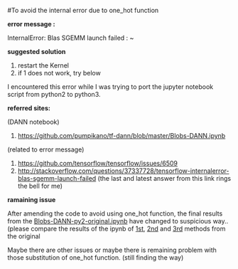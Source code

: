 #To avoid the internal error due to one_hot function

**error message :**

InternalError: Blas SGEMM launch failed : ~

**suggested solution**

1. restart the Kernel
2. if 1 does not work, try below

I encountered this error while I was trying to port the jupyter notebook script from python2 to python3.

**referred sites:**

(DANN notebook)

1. https://github.com/pumpikano/tf-dann/blob/master/Blobs-DANN.ipynb

(related to error message)

1. https://github.com/tensorflow/tensorflow/issues/6509
2. http://stackoverflow.com/questions/37337728/tensorflow-internalerror-blas-sgemm-launch-failed (the last and latest answer from this link rings the bell for me)

**ramaining issue**

After amending the code to avoid using one_hot function, the final results from the [Blobs-DANN-py2-original.ipynb](https://github.com/jaejun-yoo/Three-ways-to-avoid-tf.one_hot-function-/blob/master/Blobs-DANN-py2-original.ipynb) have changed to suspicious way..(please compare the results of the ipynb of [1st](https://github.com/jaejun-yoo/Three-ways-to-avoid-tf.one_hot-function-/blob/master/Blobs-DANN-py35-using-1st-method.ipynb), [2nd](https://github.com/jaejun-yoo/Three-ways-to-avoid-tf.one_hot-function-/blob/master/Blobs-DANN-py35-using-2nd-method.ipynb) and [3rd](https://github.com/jaejun-yoo/Three-ways-to-avoid-tf.one_hot-function-/blob/master/Blobs-DANN-py35-using-3rd-method.ipynb) methods from the original

Maybe there are other issues or maybe there is remaining problem with those substitution of one_hot function.  (still finding the way)
